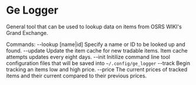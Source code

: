 # Ge Logger
General tool that can be used to lookup data on items from OSRS WIKI's Grand Exchange.

Commands:
--lookup [name|id]	Specify a name or ID to be looked up and found.
--update 	Update the item cache for new tradable items. Item cache attempts updates every eight days.
--init Initilize command line tool configuration files that will be saved into `~/.config/ge_logger`
--track Begin tracking an items low and high price. 
--price The current prices of tracked items and their current compared to their previous prices.